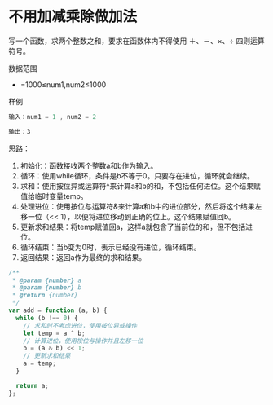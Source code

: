 # 不用加减乘除做加法

写一个函数，求两个整数之和，要求在函数体内不得使用 ＋、－、×、÷ 四则运算符号。

数据范围

- −1000≤num1,num2≤1000

样例

```js
输入：num1 = 1 , num2 = 2

输出：3
```

思路：
1. 初始化：函数接收两个整数a和b作为输入。
2. 循环：使用while循环，条件是b不等于0。只要存在进位，循环就会继续。
3. 求和：使用按位异或运算符^来计算a和b的和，不包括任何进位。这个结果赋值给临时变量temp。
4. 处理进位：使用按位与运算符&来计算a和b中的进位部分，然后将这个结果左移一位（<< 1），以便将进位移动到正确的位上。这个结果赋值回b。
5. 更新求和结果：将temp赋值回a，这样a就包含了当前位的和，但不包括进位。
6. 循环结束：当b变为0时，表示已经没有进位，循环结束。
7. 返回结果：返回a作为最终的求和结果。

```ts
/**
 * @param {number} a
 * @param {number} b
 * @return {number}
 */
var add = function (a, b) {
  while (b !== 0) {
    // 求和时不考虑进位，使用按位异或操作
    let temp = a ^ b;
    // 计算进位，使用按位与操作并且左移一位
    b = (a & b) << 1;
    // 更新求和结果
    a = temp;
  }

  return a;
};
```
